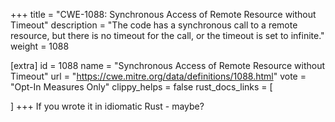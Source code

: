 +++
title = "CWE-1088: Synchronous Access of Remote Resource without Timeout"
description	= "The code has a synchronous call to a remote resource, but there is no timeout for the call, or the timeout is set to infinite."
weight = 1088

[extra]
id = 1088
name = "Synchronous Access of Remote Resource without Timeout"
url = "https://cwe.mitre.org/data/definitions/1088.html"
vote = "Opt-In Measures Only"
clippy_helps = false
rust_docs_links = [
	
]
+++
If you wrote it in idiomatic Rust - maybe?
